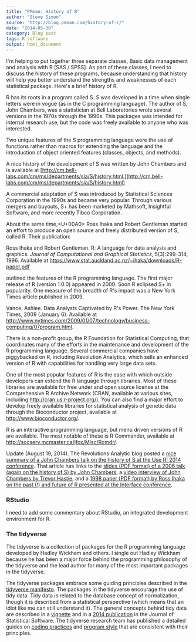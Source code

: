 ```yaml
---
title: "PMean: History of R"
author: "Steve Simon"
source: "http://blog.pmean.com/history-of-r/"
date: "2014-05-30"
category: Blog post
tags: R software
output: html_document
---
```


I'm helping to put together three separate classes, Basic data
management and analysis with R \[SAS / SPSS\]. As part of these classes,
I need to discuss the history of these programs, because understanding
that history will help you better understand the strengths and
weaknesses of each statistical package. Here's a brief history of
R.

<!---More--->

R has its roots in a program called S. S was developed in a time when
single letters were in vogue (as in the C programming language). The
author of S, John Chambers, was a statistician at Bell Laboratories
wrote several versions in the 1970s through the 1990s. This packages was
intended for internal research use, but the code was freely available to
anyone who was interested.

Two unique features of the S programming language were the use of
functions rather than macros for extending the language and the
introduction of object oriented features (classes, objects, and
methods).

A nice history of the development of S was written by John Chambers and
is available at
[http://cm.bell-labs.com/cm/ms/departments/sia/S/history.html.](http://cm.bell-labs.com/cm/ms/departments/sia/S/history.html)

A commercial adaptation of S was introduced by Statistical Sciences
Corporation in the 1990s and became very popular. Through various
mergers and buyouts, S+ has been marketed by Mathsoft, Insightful
Software, and more recently Tibco Corporation.

About the same time,<U+00A0> Ross Ihaka and Robert Gentleman started an effort
to produce an open source and freely distributed version of S, called R.
Their publication:

Ross Ihaka and Robert Gentleman. R: A language for data analysis and
graphics. *Journal of Computational and Graphical Statistics*,
5(3):299-314, 1996. Available at
<https://www.stat.auckland.ac.nz/~ihaka/downloads/R-paper.pdf>

outlined the features of the R programming language. The first major
release of R (version 1.0.0) appeared in 2000. Soon R eclipsed S+ in
popularity. One measure of the breadth of R's impact was a New York
Times article published in 2009.

Vance, Ashlee. Data Analysts Captivated by R's Power. The New York
Times, 2009 (January 6). Available at
<http://www.nytimes.com/2009/01/07/technology/business-computing/07program.html>.

There is a non-profit group, the R Foundation for Statistical Computing,
that coordinates many of the efforts in the maintenance and development
of the R programming language. Several commercial companies have
piggybacked on R, including Revolution Analytics, which sells an
enhanced version of R with capabilities for handling very large data
sets.

One of the most popular features of R is the ease with which outside
developers can extend the R language through libraries. Most of these
libraries are available for free under and open source license at the
Comprehensive R Archive Network (CRAN, available at various sites,
including <http://cran.us.r-project.org/>). You can also find a major
effort to develop freely available libraries for statistical analysis of
genetic data through the Bioconductor project, available at
<http://www.bioconductor.org/>.

R is an interactive programming language, but menu driven versions of R
are available. The most notable of these is R Commander, available at
<http://socserv.mcmaster.ca/jfox/Misc/Rcmdr/>.

Update (August 19, 2014). The Revolutions Analytic blog posted a [nice
summary of a John Chambers talk on the history of S at the Use R! 2014
conference](http://blog.revolutionanalytics.com/2014/07/reflections-on-john-chambers-userr-2014-keynote-address.html).
That article has links to the [slides (PDF format) of a 2006 talk (again
on the history of S) by John
Chambers](http://www.r-project.org/user-2006/Slides/Chambers.pdf), a
[video interview of John Chambers by Trevor
Hastie](http://blog.revolutionanalytics.com/2014/01/john-chambers-recounts-the-history-of-s-and-r.html),
and a [1998 paper (PDF format) by Ross Ihaka on the past (!) and future
of R presented at the Interface
conference](https://www.stat.auckland.ac.nz/~ihaka/downloads/Interface98.pdf).

### RStudio

I need to add some commentary about RStudio, an integrated development environment for R.

### The tidyverse

The tidyverse is a collection of packages for the R programming language developed by Hadley Wickham and others. I single out Hadley Wickham because he has been a major force behind the programming philosophy of the tidyverse and the lead author for many of the most important packages in the tidyverse.

The tidyverse packages embrace some guiding principles described in the [tidyverse manifesto][tid1]. The packages in the tidyverse encourage the use of tidy data. Tidy data is related to the database concept of normalization, though it is described from a statistical perspective (which means that an idiot like me can still understand it). The general concepts behind tidy data are described in a [vignette][tid2] and in a [2014 publication][tid3] in the Journal of Statistical Software. The tidyverse research team has published a detailed guides on [coding practices][tid4] and [program style][tid5] that are consistent with their principles.

[tid1]: https://tidyverse.tidyverse.org/articles/manifesto.html
[tid2]: https://cran.r-project.org/web/packages/tidyr/vignettes/tidy-data.html
[tid3]: https://www.jstatsoft.org/article/view/v059i10
[tid4]: https://design.tidyverse.org/
[tid5]: https://style.tidyverse.org/